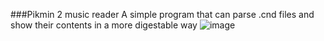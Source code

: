 ###Pikmin 2 music reader
A simple program that can parse .cnd files and show their contents in a more digestable way
![image](https://github.com/bjorn1004/pikmin2-music-reader/assets/48311750/66ad7e22-2d07-408f-abc3-b9f43620abaa)
